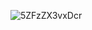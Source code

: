 ![5ZFzZX3vxDcr](https://github.com/Yuggg123/bffn/assets/135464954/fd83c15e-b236-4c4e-9232-c5b1d7971c87)